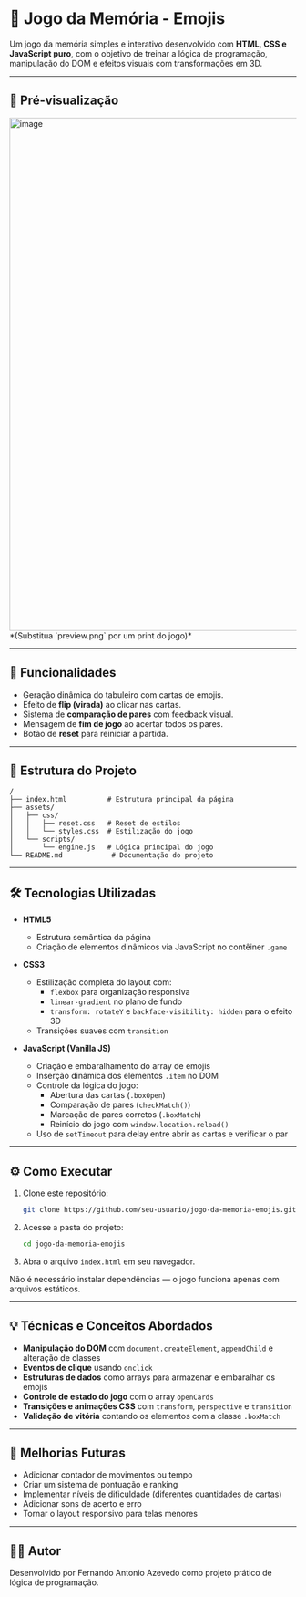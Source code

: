 
# 🧠 Jogo da Memória - Emojis

Um jogo da memória simples e interativo desenvolvido com **HTML, CSS e JavaScript puro**, com o objetivo de treinar a lógica de programação, manipulação do DOM e efeitos visuais com transformações em 3D.

---

## 📸 Pré-visualização

<img width="1433" height="900" alt="image" src="https://github.com/user-attachments/assets/b3535820-1863-4b1d-a94e-a883be045b94" /> 
*(Substitua `preview.png` por um print do jogo)*

---

## 🚀 Funcionalidades

- Geração dinâmica do tabuleiro com cartas de emojis.
- Efeito de **flip (virada)** ao clicar nas cartas.
- Sistema de **comparação de pares** com feedback visual.
- Mensagem de **fim de jogo** ao acertar todos os pares.
- Botão de **reset** para reiniciar a partida.

---

## 🧩 Estrutura do Projeto

```
/
├── index.html          # Estrutura principal da página
├── assets/
│   ├── css/
│   │   ├── reset.css   # Reset de estilos
│   │   └── styles.css  # Estilização do jogo
│   └── scripts/
│       └── engine.js   # Lógica principal do jogo
└── README.md            # Documentação do projeto
```

---

## 🛠️ Tecnologias Utilizadas

- **HTML5**
  - Estrutura semântica da página
  - Criação de elementos dinâmicos via JavaScript no contêiner `.game`

- **CSS3**
  - Estilização completa do layout com:
    - `flexbox` para organização responsiva
    - `linear-gradient` no plano de fundo
    - `transform: rotateY` e `backface-visibility: hidden` para o efeito 3D
  - Transições suaves com `transition`

- **JavaScript (Vanilla JS)**
  - Criação e embaralhamento do array de emojis
  - Inserção dinâmica dos elementos `.item` no DOM
  - Controle da lógica do jogo:
    - Abertura das cartas (`.boxOpen`)
    - Comparação de pares (`checkMatch()`)
    - Marcação de pares corretos (`.boxMatch`)
    - Reinício do jogo com `window.location.reload()`
  - Uso de `setTimeout` para delay entre abrir as cartas e verificar o par

---

## ⚙️ Como Executar

1. Clone este repositório:
   ```bash
   git clone https://github.com/seu-usuario/jogo-da-memoria-emojis.git
   ```
2. Acesse a pasta do projeto:
   ```bash
   cd jogo-da-memoria-emojis
   ```
3. Abra o arquivo `index.html` em seu navegador.

Não é necessário instalar dependências — o jogo funciona apenas com arquivos estáticos.

---

## 💡 Técnicas e Conceitos Abordados

- **Manipulação do DOM** com `document.createElement`, `appendChild` e alteração de classes
- **Eventos de clique** usando `onclick`
- **Estruturas de dados** como arrays para armazenar e embaralhar os emojis
- **Controle de estado do jogo** com o array `openCards`
- **Transições e animações CSS** com `transform`, `perspective` e `transition`
- **Validação de vitória** contando os elementos com a classe `.boxMatch`

---

## 📌 Melhorias Futuras

- Adicionar contador de movimentos ou tempo
- Criar um sistema de pontuação e ranking
- Implementar níveis de dificuldade (diferentes quantidades de cartas)
- Adicionar sons de acerto e erro
- Tornar o layout responsivo para telas menores

---

## 🧑‍💻 Autor

Desenvolvido por Fernando Antonio Azevedo como projeto prático de lógica de programação.




